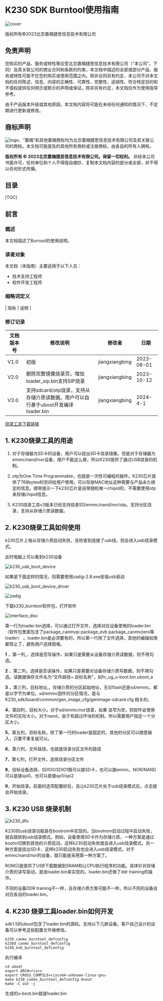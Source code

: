 # K230 SDK Burntool使用指南

![cover](images/canaan-cover.png)

版权所有©2023北京嘉楠捷思信息技术有限公司

<div style="page-break-after:always"></div>

## 免责声明

您购买的产品、服务或特性等应受北京嘉楠捷思信息技术有限公司（“本公司”，下同）及其关联公司的商业合同和条款的约束，本文档中描述的全部或部分产品、服务或特性可能不在您的购买或使用范围之内。除非合同另有约定，本公司不对本文档的任何陈述、信息、内容的正确性、可靠性、完整性、适销性、符合特定目的和不侵权提供任何明示或默示的声明或保证。除非另有约定，本文档仅作为使用指导参考。

由于产品版本升级或其他原因，本文档内容将可能在未经任何通知的情况下，不定期进行更新或修改。

## 商标声明

![logo](images/logo.png)、“嘉楠”和其他嘉楠商标均为北京嘉楠捷思信息技术有限公司及其关联公司的商标。本文档可能提及的其他所有商标或注册商标，由各自的所有人拥有。

**版权所有 © 2023北京嘉楠捷思信息技术有限公司。保留一切权利。**
非经本公司书面许可，任何单位和个人不得擅自摘抄、复制本文档内容的部分或全部，并不得以任何形式传播。

<div style="page-break-after:always"></div>

## 目录

[TOC]

## 前言

### 概述

本文档描述了Burnool的使用说明。

### 读者对象

本文档（本指南）主要适用于以下人员：

- 技术支持工程师
- 软件开发工程师

### 缩略词定义

| 简称 | 说明                                                       |

### 修订记录

| 文档版本号  | 修改说明                           | 修改者 | 日期       |
|------------|-----------------------------------|--------|------------|
| V1.0       | 初版                              | jiangxiangbing | 2023-08-01 |
| V2.0       | 删除完整镜像烧录页，增加loader_sip.bin支持SIP烧录     | jiangxiangbing | 2023-10-12 |
| V3.0       | 支持sdcard/otp烧录，支持从存储介质读数据。用户可以自行基于uboot开发编译loader.bin     | jiangxiangbing | 2024-4-1 |

[烧录工具下载链接](https://kendryte-download.canaan-creative.com/k230/downloads/burn_tool/k230_burntool_v3.7z)

## 1. K230烧录工具的用途

1. 对于存储器为SD卡的设备，用户可以拔出SD卡烧录镜像。但是对于存储器为emmc/nand/nor设备，用户不能这么做，所以K230提供了通过USB烧录的机制。

1. otp为One Time Programmable，也就是一次性可编程的器件。K230芯片提供了768bytes的空间给用户使用。可以存放MAC地址这种需要与产品永久绑定的信息。顺带提示一下k230芯片是自带随机唯一chipid的，不需要使用otp来存储chipid信息。

1. K230烧录工具v3版本已经支持烧录SD/emmc/nand/nor/otp。支持分区烧录，支持从存储介质读数据。

## 2. K230烧录工具如何使用

k230芯片上电从存储介质启动失败，且检查到连接了usb线，则会进入usb烧录模式。

此时电脑上可以看到k230设备

![k230_usb_boot_device](images/k230_usb_boot_device.png)

如果是下面这样的情况，则需要使用zadig-2.8.exe安装usb驱动

![k230_usb_boot_device_driver](images/k230_usb_boot_device_driver.png)

![zadig](images/zadig.png)

下载k230_burntool软件包，打开软件

![interface_disc](images/interface_disc.png)

第一行为loader.bin选择，可以通过打开文件，选择对应设备使用的loader.bin（软件包里面包含了package_canmvpi package_evb package_canmvzero等loader） 。loader.bin是必须要有的，所以第一行除了文件选择，其他的编辑权限都禁止了，避免用户选择困难。

**1** ，第一列,，选择是否写操作，如果只是需要从设备存储介质读数据，则不用勾选。

**2** ，第二列，选择是否读操作，如果只是需要对设备存储介质写数据，则不用勾选。读数据保存文件名为“文件路径+.目标名称”，如fn_ug_u-boot.bin.uboot_a

**3** ，第三列，目标地址,，存储介质的分区起始地址，无论flash还是sd/emmc，都是以字节为单位。sd/emmc固件的分区情况，是与K230_sdk/board/common/gen_image_cfg/genimage-sdcard.cfg 相关的。

**4**，第四列，目标大小。对于sd/emmc/nor烧录，如果 该项为空，则软件会使用文件的实际大小。对于nand，由于有跳过坏块的机制，所以需要用户指定一个分区大小。

**5**，第五列，目标名称。除了第一行的loader是固定的，其他的分区可以随意输入，只要不重复就可以。

**6**，第六列，文件路径。也就是烧录分区文件的路径

**7**，第七列，打开文件。选择烧录分区文件

**8**，目标设备选择，SDIO0/SDIO1既可以接SD卡，也可以接emmc。NOR/NAND可以是接spi0，也可以是接spi1/spi2

**9**，开始烧录。前面的选项配置好后，且让k230芯片处于usb烧录模式后，点击就会开始烧录。

## 3. K230 USB 烧录机制

![k230_dfu](images/k230_dfu.png)

K230的usb烧录功能是在bootrom中实现的。当bootrom启动过程中启动失败，就会跳转到usb烧录模式。例如，设备使用SD卡作为存储介质，一种方案是通过bootio切换到其他的介质启动，这样k230启动失败就会进入usb烧录模式。另一种方案是拔出SD卡，这样k230启动失败也会进入usb烧录模式。对于emmc/nand/nor的设备，就只能是采用第一种方案了。

ROM只是提供了USB下载数据到SRAM和让CPU执行程序的功能。具体针对存储介质的读写驱动，是由loader.bin来实现的。loader.bin还做了ddr training的操作。

不同的设备DDR training不一样，且存储介质方案可能不一样，所以不同的设备会对应各自的loader.bin。

## 4. K230 烧录工具loader.bin如何开发

sdk1.5的uboot包含了loader.bin的源码。支持以下几款设备。客户自己设计的设备可以参考这些配置文件做修改。

```shell
k230_canmv_burntool_defconfig
k230d_canmv_burntool_defconfig
k230_evb_burntool_defconfig
```

执行编译

```shell
cd uboot
export ARCH=riscv
export CROSS_COMPILE=riscv64-unknown-linux-gnu-
make k230_canmv_burntool_defconfig O=out
make -C out -j
```

生成的u-boot.bin就是loader.bin
